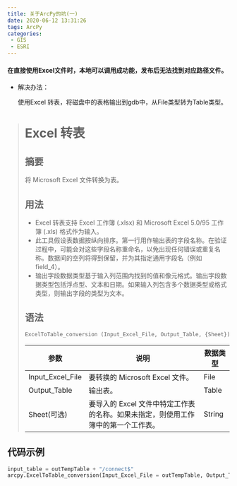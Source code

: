 ```yaml
---
title: 关于ArcPy的坑(一)
date: 2020-06-12 13:31:26
tags: ArcPy
categories: 
 - GIS 
 - ESRI
---
```

#### 在直接使用Excel文件时，本地可以调用成功能，发布后无法找到对应路径文件。

* 解决办法：

  使用Excel 转表，将磁盘中的表格输出到gdb中，从File类型转为Table类型。

> # Excel 转表
>
> ## 摘要
>
> 将 Microsoft Excel 文件转换为表。
>
> ## 用法
>
> - Excel 转表支持 Excel 工作簿 (.xlsx) 和 Microsoft Excel 5.0/95 工作簿 (.xls) 格式作为输入。
> - 此工具假设表数据按纵向排序。第一行用作输出表的字段名称。在验证过程中，可能会对这些字段名称重命名，以免出现任何错误或重复名称。数据间的空列将得到保留，并为其指定通用字段名（例如 field_4）。
> - 输出字段数据类型基于输入列范围内找到的值和像元格式。输出字段数据类型包括浮点型、文本和日期。如果输入列包含多个数据类型或格式类型，则输出字段的类型为文本。
>
> ## 语法
>
> ```python
> ExcelToTable_conversion (Input_Excel_File, Output_Table, {Sheet})
> ```
>
> | 参数             | 说明                                                         | 数据类型 |
> | ---------------- | ------------------------------------------------------------ | -------- |
> | Input_Excel_File | 要转换的 Microsoft Excel 文件。                              | File     |
> | Output_Table     | 输出表。                                                     | Table    |
> | Sheet(可选)      | 要导入的 Excel 文件中特定工作表的名称。如果未指定，则使用工作簿中的第一个工作表。 | String   |

## 代码示例
```python
input_table = outTempTable + "/connect$"
arcpy.ExcelToTable_conversion(Input_Excel_File = outTempTable, Output_Table = "connect", Sheet = "connect")
```

